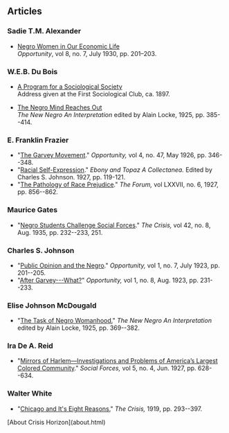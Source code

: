 


## Articles


### Sadie T.M. Alexander
* [Negro Women in Our Economic Life](articles/negro_women.html)<br><em>Opportunity</em>, vol 8, no. 7, July 1930, pp. 201–203.


### W.E.B. Du Bois
* [A Program for a Sociological Society](articles/program.html)<br>Address given at the First Sociological Club, ca. 1897.
<!--* "[The African Roots of War.](articles/african_roots_of_war.html)" <em>The Atlantic Monthly,</em> May, 1915, pp. 707--714.-->
* [The Negro Mind Reaches Out](articles/reaches.html)<br><em>The New Negro An Interpretation</em> edited by Alain Locke, 1925, pp. 385--414.

### E. Franklin Frazier
* "[The Garvey Movement](articles/garvey.html)." <em>Opportunity,</em> vol 4, no. 47, May 1926, pp. 346--348.
* "[Racial Self-Expression](articles/selfexpression.html)." <em>Ebony and Topaz A Collectanea.</em> Edited by Charles S. Johnson. 1927, pp. 119-121.
* "[The Pathology of Race Prejudice](articles/pathology.html)." <em>The Forum,</em> vol LXXVII, no. 6, 1927, pp. 856--862.

### Maurice Gates
* "[Negro Students Challenge Social&nbsp;Forces](articles/students_challenge.html)."  <em>The Crisis,</em> vol 42, no. 8, Aug. 1935, pp. 232--233, 251.

### Charles S. Johnson
* "[Public Opinion and the Negro](articles/public_opinion.html)." <em>Opportunity,</em> vol 1, no. 7, July 1923, pp.  201--205.
* "[After Garvey---What?](articles/after_garvey.html)" <em>Opportunity,</em> vol 1, no. 8, Aug. 1923, pp.  231--233.


### Elise Johnson McDougald
* "[The Task of Negro Womanhood.](articles/womanhood.html)" <em>The New Negro An Interpretation</em> edited by Alain Locke, 1925, pp. 369--382.

### Ira De A. Reid
* "[Mirrors of Harlem—Investigations and Problems of America’s Largest Colored Community](articles/mirrors_of_harlem.html)." <em>Social Forces,</em> vol 5, no. 4, Jun. 1927, pp. 628--634.

### Walter White
* "[Chicago and It's Eight Reasons.](articles/chicago.html)" <em>The Crisis,</em> 1919, pp. 293--397.


<p class="center"> [About <span class="">Crisis Horizon</span>](about.html)
